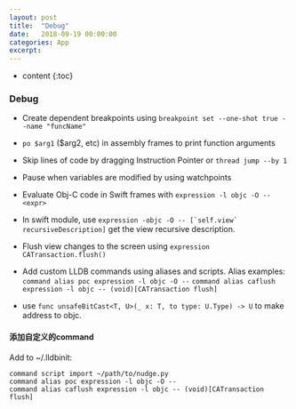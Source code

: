 ```yaml
---
layout: post
title:  "Debug"
date:   2018-09-19 00:00:00
categories: App
excerpt: 
---
```


* content
{:toc}


### Debug


- Create dependent breakpoints using `breakpoint set --one-shot true --name "funcName"`

- `po $arg1` ($arg2, etc) in assembly frames to print function arguments

- Skip lines of code by dragging Instruction Pointer or `thread jump --by 1`

- Pause when variables are modified by using watchpoints

- Evaluate Obj-C code in Swift frames with `expression -l objc -O -- <expr>`

- In swift module, use ``expression -objc -O -- [`self.view` recursiveDescription]`` get the view recursive description.

- Flush view changes to the screen using `expression CATransaction.flush()`

- Add custom LLDB commands using aliases and scripts. Alias examples: `command alias poc expression -l objc -O --` `command alias caflush expression -l objc -- (void)[CATransaction flush]`

- use `func unsafeBitCast<T, U>(_ x: T, to type: U.Type) -> U` to make address to objc.

#### 添加自定义的command

Add to ~/.lldbinit:

    command script import ~/path/to/nudge.py
    command alias poc expression -l objc -O --
    command alias caflush expression -l objc -- (void)[CATransaction flush]


